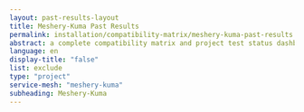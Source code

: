 ```yaml
---
layout: past-results-layout
title: Meshery-Kuma Past Results
permalink: installation/compatibility-matrix/meshery-kuma-past-results
abstract: a complete compatibility matrix and project test status dashboard.
language: en
display-title: "false"
list: exclude
type: "project"
service-mesh: "meshery-kuma"
subheading: Meshery-Kuma
---
```

